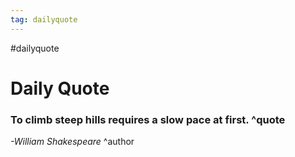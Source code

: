 ```yaml
---
tag: dailyquote
---
```


#dailyquote

# Daily Quote

### To climb steep hills requires a slow pace at first. ^quote
*-William Shakespeare* ^author
